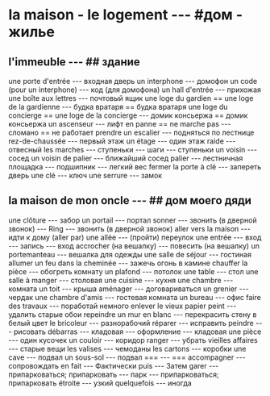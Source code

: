 # la maison - le logement --- #дом - жилье
## l'immeuble --- ## здание
une porte d'entrée --- входная дверь
un interphone --- домофон
un code (pour un interphone) --- код (для домофона)
un hall d'entrée --- прихожая
une boîte aux lettres --- почтовый ящик
une loge du gardien == une loge de la gardienne --- будка вратаря == будка вратаря
une loge du concierge == une loge de la concierge --- домик консьержа == домик консьержа
un ascenseur --- лифт
en panne == ne marche pas --- сломано == не работает
prendre un escalier --- подняться по лестнице
rez-de-chaussée --- первый этаж
un étage --- один этаж
raide --- отвесный
les marches --- ступеньки --- шаги --- ступеньки
un voisin --- сосед
un voisin de palier --- ближайший сосед
palier --- лестничная площадка --- подшипник --- легкий вес
fermer la porte à clé --- запереть дверь
une clé --- ключ
une serrure --- замок
## la maison de mon oncle --- ## дом моего дяди
une clôture --- забор
un portail --- портал
sonner --- звонить (в дверной звонок) --- Ring --- звонить (в дверной звонок)
aller vers la maison --- идти к дому
(aller par) une allée --- (пройти) переулок
une entrée --- вход --- запись --- вход
accrocher (на вешалку) --- повесить (на вешалку)
un portemanteau --- вешалка для одежды
une salle de séjour --- гостиная
allumer un feu dans la cheminée --- зажечь огонь в камине
chauffer la pièce --- обогреть комнату
un plafond --- потолок
une table --- стол
une salle à manger --- столовая
une cuisine --- кухня
une chambre --- комната
un toit --- крыша
aménager --- договариваться
un grenier --- чердак
une chambre d'amis --- гостевая комната
un bureau --- офис
faire des travaux --- поработай немного
enlever le vieux papier peint --- удалить старые обои
repeindre un mur en blanc --- перекрасить стену в белый цвет
le bricoleur --- разнорабочий
réparer --- исправить
peindre --- рисовать
débarras --- кладовая --- оформление --- кладовая
une pièce --- один кусочек
un couloir --- коридор
ranger --- убрать
vieilles affaires --- старые вещи
les valises --- чемоданы
les cartons --- коробки
une cave --- подвал
un sous-sol --- подвал
=== --- ===
accompagner --- сопровождать
en fait --- Фактически
puis --- Затем
garer --- припарковаться; припарковать --- парк --- припарковаться; припарковать
étroite --- узкий
quelquefois --- иногда